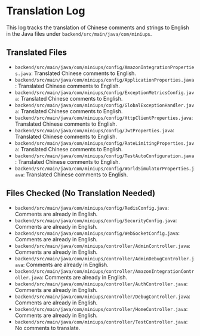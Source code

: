 # Translation Log

This log tracks the translation of Chinese comments and strings to English in the Java files under `backend/src/main/java/com/miniups`.

## Translated Files

- `backend/src/main/java/com/miniups/config/AmazonIntegrationProperties.java`: Translated Chinese comments to English.
- `backend/src/main/java/com/miniups/config/ApplicationProperties.java`: Translated Chinese comments to English.
- `backend/src/main/java/com/miniups/config/ExceptionMetricsConfig.java`: Translated Chinese comments to English.
- `backend/src/main/java/com/miniups/config/GlobalExceptionHandler.java`: Translated Chinese comments to English.
- `backend/src/main/java/com/miniups/config/HttpClientProperties.java`: Translated Chinese comments to English.
- `backend/src/main/java/com/miniups/config/JwtProperties.java`: Translated Chinese comments to English.
- `backend/src/main/java/com/miniups/config/RateLimitingProperties.java`: Translated Chinese comments to English.
- `backend/src/main/java/com/miniups/config/TestAutoConfiguration.java`: Translated Chinese comments to English.
- `backend/src/main/java/com/miniups/config/WorldSimulatorProperties.java`: Translated Chinese comments to English.

## Files Checked (No Translation Needed)

- `backend/src/main/java/com/miniups/config/RedisConfig.java`: Comments are already in English.
- `backend/src/main/java/com/miniups/config/SecurityConfig.java`: Comments are already in English.
- `backend/src/main/java/com/miniups/config/WebSocketConfig.java`: Comments are already in English.
- `backend/src/main/java/com/miniups/controller/AdminController.java`: Comments are already in English.
- `backend/src/main/java/com/miniups/controller/AdminDebugController.java`: Comments are already in English.
- `backend/src/main/java/com/miniups/controller/AmazonIntegrationController.java`: Comments are already in English.
- `backend/src/main/java/com/miniups/controller/AuthController.java`: Comments are already in English.
- `backend/src/main/java/com/miniups/controller/DebugController.java`: Comments are already in English.
- `backend/src/main/java/com/miniups/controller/HomeController.java`: Comments are already in English.
- `backend/src/main/java/com/miniups/controller/TestController.java`: No comments to translate.
